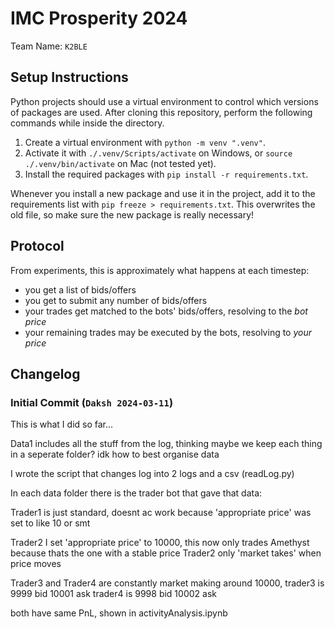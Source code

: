 # IMC Prosperity 2024

Team Name: `K2BLE`

## Setup Instructions

Python projects should use a virtual environment to control which versions of packages are used. After cloning this repository, perform the following commands while inside the directory.

1. Create a virtual environment with `python -m venv ".venv"`.
1. Activate it with `./.venv/Scripts/activate` on Windows, or `source ./.venv/bin/activate` on Mac (not tested yet).
1. Install the required packages with `pip install -r requirements.txt`.

Whenever you install a new package and use it in the project, add it to the requirements list with `pip freeze > requirements.txt`. This overwrites the old file, so make sure the new package is really necessary!

## Protocol

From experiments, this is approximately what happens at each timestep:

- you get a list of bids/offers
- you get to submit any number of bids/offers
- your trades get matched to the bots' bids/offers, resolving to the *bot price*
- your remaining trades may be executed by the bots, resolving to *your price*

## Changelog

### Initial Commit (`Daksh 2024-03-11`)

This is what I did so far...

Data1 includes all the stuff from the log, thinking maybe we keep each thing in a seperate folder? idk how to best organise data

I wrote the script that changes log into 2 logs and a csv (readLog.py)

In each data folder there is the trader bot that gave that data:

Trader1 is just standard, doesnt ac work because 'appropriate price' was set to like 10 or smt

Trader2 I set 'appropriate price' to 10000, this now only trades Amethyst because thats the one with a stable price
Trader2 only 'market takes' when price moves

Trader3 and Trader4 are constantly market making around 10000,
trader3 is 9999 bid 10001 ask
trader4 is 9998 bid 10002 ask

both have same PnL, shown in activityAnalysis.ipynb